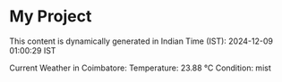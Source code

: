 # My Project

This content is dynamically generated in Indian Time (IST): 2024-12-09 01:00:29 IST


Current Weather in Coimbatore:
Temperature: 23.88 °C
Condition: mist

